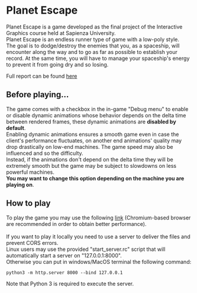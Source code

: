 
# Planet Escape
Planet Escape is a game developed as the final project of the Interactive Graphics course held at Sapienza University.<br/>
Planet Escape is an endless runner type of game with a low-poly style.<br/>
The goal is to dodge/destroy the enemies that you, as a spaceship, will encounter along the way and to go as far as possible to establish your record. At the same time, you will have to manage your spaceship's energy to prevent it from going dry and so losing.

Full report can be found [here](doc/report.pdf)

## Before playing...
The game comes with a checkbox in the in-game "Debug menu" to enable or disable dynamic animations whose behavior depends on the delta time between rendered frames, these dynamic animations are **disabled by default**.<br/>
Enabling dynamic animations ensures a smooth game even in case the client's performance fluctuates, on another end animations' quality may drop drastically on low-end machines. The game speed may also be influenced and so the difficulty.<br/>
Instead, if the animations don't depend on the delta time they will be extremely smooth but the game may be subject to slowdowns on less powerful machines.<br/>
**You may want to change this option depending on the machine you are playing on**.

## How to play
To play the game you may use the following [link](https://sapienzainteractivegraphicscourse.github.io/finalproject-planet_escape/) (Chromium-based browser are recommended in order to obtain better performance).<br/><br/>
If you want to play it locally you need to use a server to deliver the files and prevent CORS errors.<br/>
Linux users may use the provided "start_server.rc" script that will automatically start a server on "127.0.0.1:8000".<br/>
Otherwise you can put in windows/MacOS terminal the following command:

    python3 -m http.server 8000 --bind 127.0.0.1
Note that Python 3 is required to execute the server.
